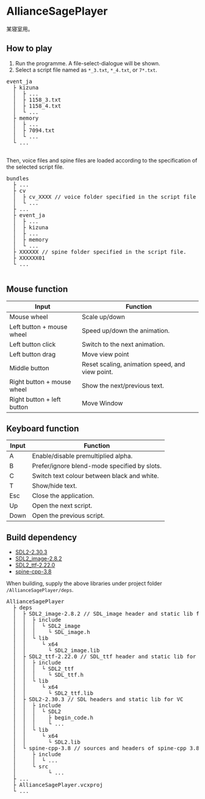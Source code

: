 # AllianceSagePlayer
某寝室用。

## How to play
1. Run the programme. A file-select-dialogue will be shown.
2. Select a script file named as `*_3.txt`, `*_4.txt`, or `7*.txt`.
 <pre>
event_ja
  ├ kizuna
  │  ├ ...
  │  ├ 1158_3.txt
  │  ├ 1158_4.txt
  │  └ ...
  ├ memory
  │  ├ ...
  │  ├ 7094.txt
  │  └ ...
  └ ...
 </pre>

 Then, voice files and spine files are loaded according to the specification of the selected script file.
 <pre>
bundles
  ├ ...
  ├ cv
  │  ├ cv_XXXX // voice folder specified in the script file
  │  └ ...
  ├ ...
  ├ event_ja
  │  ├ ...
  │  ├ kizuna
  │  ├ ...
  │  ├ memory
  │  └ ...
  ├ XXXXXX // spine folder specified in the script file.
  ├ XXXXXX01
  └ ...
 </pre>

## Mouse function
| Input  | Function  |
| --- | --- |
| Mouse wheel | Scale up/down |
| Left button + mouse wheel | Speed up/down the animation. |
| Left button click | Switch to the next animation. |
| Left button drag | Move view point |
| Middle button | Reset scaling, animation speed, and view point. |
| Right button + mouse wheel | Show the next/previous text. |
| Right button + left button | Move Window |

## Keyboard function
| Input  | Function  |
| --- | --- |
| A | Enable/disable premultiplied alpha. |
| B | Prefer/ignore blend-mode specified by slots. |
| C | Switch text colour between black and white. |
| T | Show/hide text. |
| Esc | Close the application. |
| Up | Open the next script. |
| Down | Open the previous script. |

## Build dependency
- [SDL2-2.30.3](https://github.com/libsdl-org/SDL/releases/tag/release-2.30.3)
- [SDL2_image-2.8.2](https://github.com/libsdl-org/SDL_image/releases/tag/release-2.8.2)
- [SDL2_ttf-2.22.0](https://github.com/libsdl-org/SDL_ttf/releases/tag/release-2.22.0)
- [spine-cpp-3.8](https://github.com/EsotericSoftware/spine-runtimes/tree/3.8)

When building, supply the above libraries under project folder `/AllianceSagePlayer/deps`.
<pre>
AllianceSagePlayer
  ├ deps
  │  ├ SDL2_image-2.8.2 // SDL_image header and static lib for VC
  │  │  ├ include
  │  │  │  └ SDL2_image
  │  │  │    └ SDL_image.h
  │  │  └ lib
  │  │     └ x64
  │  │       └ SDL2_image.lib
  │  ├ SDL2_ttf-2.22.0 // SDL_ttf header and static lib for VC
  │  │  ├ include
  │  │  │  └ SDL2_ttf
  │  │  │    └ SDL_ttf.h 
  │  │  └ lib
  │  │     └ x64
  │  │       └ SDL2_ttf.lib
  │  ├ SDL2-2.30.3 // SDL headers and static lib for VC
  │  │  ├ include
  │  │  │  └ SDL2
  │  │  │    ├ begin_code.h 
  │  │  │    └ ...  
  │  │  └ lib
  │  │     └ x64
  │  │       └ SDL2.lib
  │  └ spine-cpp-3.8 // sources and headers of spine-cpp 3.8
  │     ├ include
  │     │  └ ...
  │     └ src
  │          └ ...
  ├ ...
  ├ AllianceSagePlayer.vcxproj
  └ ...
</pre>
